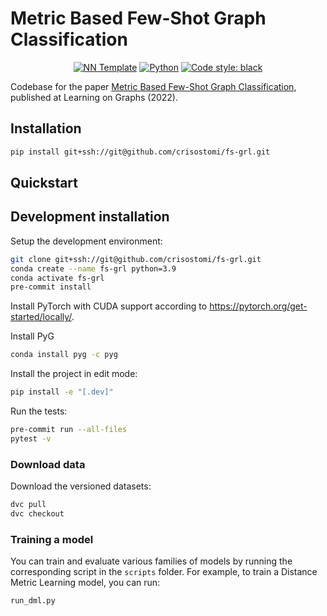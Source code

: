 # Metric Based Few-Shot Graph Classification

<p align="center">
    <a href="https://github.com/lucmos/nn-template"><img alt="NN Template" src="https://shields.io/badge/nn--template-0.0.2-emerald?style=flat&labelColor=gray"></a>
    <a href="https://www.python.org/downloads/"><img alt="Python" src="https://img.shields.io/badge/python-3.8-blue.svg"></a>
    <a href="https://black.readthedocs.io/en/stable/"><img alt="Code style: black" src="https://img.shields.io/badge/code%20style-black-000000.svg"></a>
</p>

Codebase for the paper [Metric Based Few-Shot Graph Classification](https://proceedings.mlr.press/v198/crisostomi22a.html), published at Learning on Graphs (2022).

## Installation

```bash
pip install git+ssh://git@github.com/crisostomi/fs-grl.git
```


## Quickstart

[comment]: <> (> Fill me!)


## Development installation

Setup the development environment:

```bash
git clone git+ssh://git@github.com/crisostomi/fs-grl.git
conda create --name fs-grl python=3.9
conda activate fs-grl
pre-commit install
```
Install PyTorch with CUDA support according to https://pytorch.org/get-started/locally/.

Install PyG
```bash
conda install pyg -c pyg
```

Install the project in edit mode:
```bash
pip install -e "[.dev]"
```

Run the tests:

```bash
pre-commit run --all-files
pytest -v
```


### Download data

Download the versioned datasets:
```bash
dvc pull
dvc checkout
```

### Training a model
You can train and evaluate various families of models by running the corresponding script in the `scripts` folder. For example, to train a Distance Metric Learning model, you can run:
```bash
run_dml.py
```
